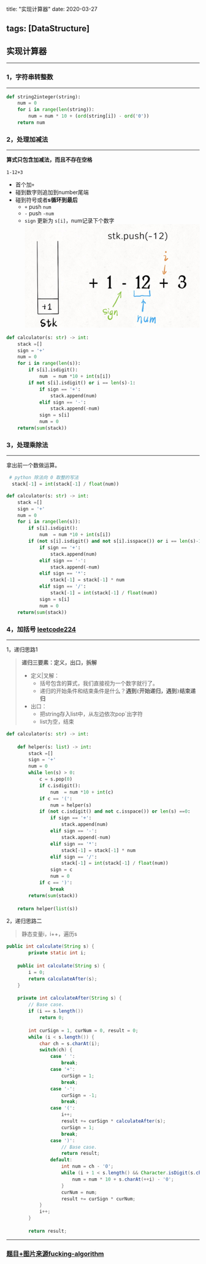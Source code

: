 title: "实现计算器"
date: 2020-03-27 

tags: [DataStructure]
---

## 实现计算器
---

<!--more-->

### 1，字符串转整数
---
```python
def string2integer(string):
    num = 0
    for i in range(len(string)):
        num = num * 10 + (ord(string[i]) - ord('0'))
    return num    
```

### 2，处理加减法
---
**算式只包含加减法，而且不存在空格**

`1-12+3`

- 首个加`+`
- 碰到数字则追加到number尾端
- 碰到符号或者**s循环到最后**
  - `+` push `num`
  - `-`  push `-num`
  - `sign` 更新为 `s[i]`，num记录下个数字![calculator_simple](pic/calculator_simple.png)

```python
def calculator(s: str) -> int:
    stack =[]
    sign = '+'
    num = 0
    for i in range(len(s)):
        if s[i].isdigit():
            num  = num *10 + int(s[i])
        if not s[i].isdigit() or i == len(s)-1:
            if sign == '+':
                stack.append(num)
            elif sign == '-':
                stack.append(-num)
            sign = s[i]
            num = 0    
    return(sum(stack)) 
```



### 3，处理乘除法

---
拿出前一个数做运算。

```python
 # python 除法向 0 取整的写法
  stack[-1] = int(stack[-1] / float(num))   
```

```python
def calculator(s: str) -> int:
    stack =[]
    sign = '+'
    num = 0
    for i in range(len(s)):
        if s[i].isdigit():
            num  = num *10 + int(s[i])    
        if (not s[i].isdigit() and not s[i].isspace()) or i == len(s)-1:
            if sign == '+':
                stack.append(num)
            elif sign == '-':
                stack.append(-num)
            elif sign == '*':
                stack[-1] = stack[-1] * num
            elif sign == '/':
                stack[-1] = int(stack[-1] / float(num))   
            sign = s[i]
            num = 0    
    return(sum(stack))     
```



### 4，加括号 [leetcode224](https://leetcode.com/problems/basic-calculator/)

---

1，递归思路1

> **递归三要素：定义，出口，拆解**
>
> - 定义|叉解：
>   - 括号包含的算式，我们直接视为一个数字就行了。
>   - 递归的开始条件和结束条件是什么？**遇到`(`开始递归，遇到`)`结束递归**
> - 出口：
>   - 把string存入list中，从左边依次pop`出字符
>   - list为空，结束

```python
def calculator(s: str) -> int:
    
    def helper(s: list) -> int:
        stack =[]
        sign = '+'
        num = 0
        while len(s) > 0:
            c = s.pop(0)
            if c.isdigit():
                num  = num *10 + int(c)  
            if c == '(':
                num = helper(s)
            if (not c.isdigit() and not c.isspace()) or len(s) ==0:
                if sign == '+':
                    stack.append(num)
                elif sign == '-':
                    stack.append(-num)
                elif sign == '*':
                    stack[-1] = stack[-1] * num
                elif sign == '/':
                    stack[-1] = int(stack[-1] / float(num))
                sign = c
                num = 0   
            if c == ')':
                break
        return(sum(stack))    
    
    return helper(list(s))
```

2，递归思路二

> 静态变量i，i++，遍历s

```java
public int calculate(String s) {
		private static int i;
  
    public int calculate(String s) {
        i = 0;
        return calculateAfter(s);
    }
    
    private int calculateAfter(String s) {
        // Base case.
        if (i == s.length()) 
            return 0;
        
        int curSign = 1, curNum = 0, result = 0;
        while (i < s.length()) {
            char ch = s.charAt(i);
            switch(ch) {
                case ' ':
                    break;
                case '+':
                    curSign = 1;
                    break;
                case '-':
                    curSign = -1;
                    break;
                case '(':
                    i++;
                    result += curSign * calculateAfter(s);
                    curSign = 1;
                    break;
                case ')':
                    // Base case.
                    return result;
                default:
                    int num = ch - '0';
                    while (i + 1 < s.length() && Character.isDigit(s.charAt(i + 1))) {
                        num = num * 10 + s.charAt(++i) - '0';
                    }
                    curNum = num;
                    result += curSign * curNum;
            } 
            i++;
        }
        
        return result;
```

---

### [题目+图片来源fucking-algorithm](https://github.com/labuladong/fucking-algorithm/blob/master/数据结构系列/实现计算器.md)

